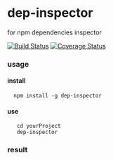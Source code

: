 # dep-inspector
for npm dependencies inspector

[![Build Status](https://travis-ci.org/hongxuanlee/dep-inspector.svg?branch=master)](https://travis-ci.org/hongxuanlee/dep-inspector)
[![Coverage Status](https://coveralls.io/repos/github/hongxuanlee/dep-inspector/badge.svg?branch=master)](https://coveralls.io/github/hongxuanlee/dep-inspector?branch=master)

### usage

#### install
```
  npm install -g dep-inspector
```

#### use 
``` 
   cd yourProject
   dep-inspector
```

### result





